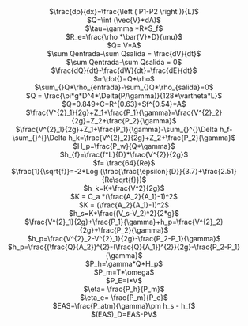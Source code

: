 <div align="center"> 
$\frac{dp}{dx}=\frac{\left ( P1-P2 \right )}{L}$ 
</div>

<div align="center"> 
$Q=\int (\vec{V}*dA)$
</div>

<div align="center"> 
$\tau=\gamma *R*S_f$
</div>

<div align="center"> 
$R_e=\frac{\rho *\bar{V}*D}{\mu}$
</div>

<div align="center"> 
$Q= V*A$
</div>

<div align="center"> 
$\sum Qentrada-\sum Qsalida = \frac{dV}{dt}$
</div>

<div align="center"> 
$\sum Qentrada-\sum Qsalida = 0$
</div>

<div align="center"> 
$\frac{dQ}{dt}-\frac{dW}{dt}=\frac{dE}{dt}$

</div>

<div align="center"> 
$m\dot{}=Q*\rho$
</div>

<div align="center"> 
$\sum_{}Q*\rho_{entrada}-\sum_{}Q*\rho_{salida}=0$
</div>

<div align="center"> 
$Q = \frac{\pi*g*D^4*\Delta(P/\gamma)}{128*\vartheta*L}$
</div>

<div align="center"> 
$Q=0.849*C*R^{0.63}*Sf^{0.54}*A$
</div>

<div align="center"> 
$\frac{V^{2}_1}{2g}+Z_1+\frac{P_1}{\gamma}=\frac{V^{2}_2}{2g}+Z_2+\frac{P_2}{\gamma}$
</div>

<div align="center"> 
$\frac{V^{2}_1}{2g}+Z_1+\frac{P_1}{\gamma}-\sum_{}^{}\Delta h_f-\sum_{}^{}\Delta h_k=\frac{V^{2}_2}{2g}+Z_2+\frac{P_2}{\gamma}$
</div>

<div align="center"> 
$H_p=\frac{P_w}{Q*\gamma}$
</div>

<div align="center"> 
$h_{f}=\frac{f*L}{D}*\frac{V^{2}}{2g}$
</div>

<div align="center"> 
$f= \frac{64}{Re}$
</div>

<div align="center"> 
$\frac{1}{\sqrt{f}}=-2*Log (\frac{\frac{\epsilon}{D}}{3.7}+\frac{2.51}{Re\sqrt{f}})$
</div>

<div align="center"> 
$h_k=K*\frac{V^2}{2g}$
</div> 

<div align="center"> 
$K = C_a *(\frac{A_2}{A_1}-1)^2$
</div>

<div align="center"> 
$K = (\frac{A_2}{A_1}-1)^2$
</div>

<div align="center"> 
$h_s=K*\frac{(V_s-V_2)^2}{2*g}$
</div>

<div align="center"> 
$\frac{V^{2}_1}{2g}+\frac{P_1}{\gamma}+h_p=\frac{V^{2}_2}{2g}+\frac{P_2}{\gamma}$
</div>

<div align="center"> 
$h_p=\frac{V^{2}_2-V^{2}_1}{2g}-\frac{P_2-P_1}{\gamma}$
</div>

<div align="center"> 
$h_p=\frac{(\frac{Q}{A_2})^{2}-(\frac{Q}{A_1})^{2}}{2g}-\frac{P_2-P_1}{\gamma}$
</div>

<div align="center"> 
$P_h=\gamma*Q*H_p$
</div>

<div align="center"> 
$P_m=T*\omega$
</div>

<div align="center"> 
$P_E=I*V$
</div>

<div align="center">
$\eta= \frac{P_h}{P_m}$
</div>

<div align="center">
$\eta_e= \frac{P_m}{P_e}$
</div>

<div align="center">
$EAS=\frac{P_atm}{\gamma}\pm h_s - h_f$
</div>

<div align="center">
$(EAS)_D=EAS-PV$
</div>